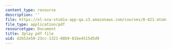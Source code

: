 ```yaml
---
content_type: resource
description: ''
file: https://ol-ocw-studio-app-qa.s3.amazonaws.com/courses/8-421-atomic-and-optical-physics-i-spring-2014/d2b52e5023cc132108b981be4515d5d9_MVOJloovd18.pdf
file_type: application/pdf
resourcetype: Document
title: 3play pdf file
uid: d2b52e50-23cc-1321-08b9-81be4515d5d9
---
```

